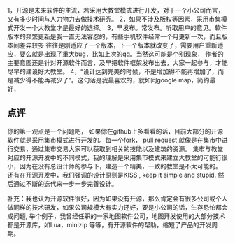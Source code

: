    1，开源是未来软件的主流，若采用大教堂模式进行开发，对于一个小公司而言，又有多少时间与人力物力去做技术研究。
   2，如果不涉及版权等因素，采用市集模式开发一个大教堂才是最好的选择。
   3，早发布。常发布。听取用户的意见。软件版本的频繁更新是我一直无法容忍的，有些手机软件经常一个月更新一次，而且版本间差异较多
   往往是刚适应了一个版本，下一个版本就改变了，需要用户重新适应，要么就是出现了重大bug，比如上次的qq。当然这可能是个别现象，
   作者的主要意图还是针对开源软件而言，及早把软件框架发布出去，大家一起参与，才能尽早的建设好大教堂。
   4，“设计达到完美的时候，不是增加得不能再增加了，而是减少得不能再减少了”。这句话是我最喜欢的，就如同google map，简约最好，
   
## 点评 ##
你的第一观点是一个问题吧， 如果你在github上多看看的话，目前大部分的开源软件就是采用集市模式进行开发的。每一个fork， pull request 就像是在集市中进行交易，通过集市交易大家可以获取到相关的技能以及建筑的资源。
集市与教堂对应的开源开发中的不同模式，我的理解是采用集市模式来建立大教堂的可能行很小，因为在没有总设计师的参与下，建造一个精美，一致的教堂是不太可能的。
还有在开源开发中，我们强调的设计原则是KISS , keep it simple and stupid. 然后通过不断的迭代来一步一步完善设计。    

补充：我也认为开源软件很好，因为如果没有开源，那么肯定会有很多公司或个人做同样的技术研发，如果公司规模大有实力还好，要是小公司的话，生存恐怕都会成问题,
举个例子，我曾经任职的一家地图软件公司，地图开发使用的大部分技术都是开源库，如Lua，minizip 等等，有开源软件的帮助，缩短了产品的开发周期。
